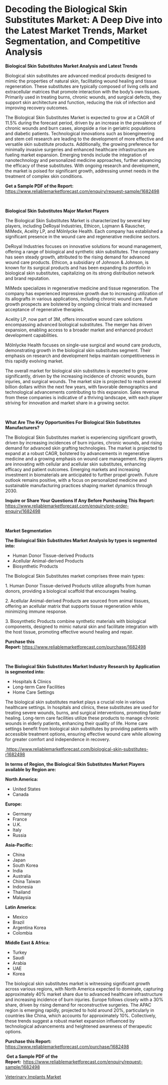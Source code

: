 <p><h1>Decoding the Biological Skin Substitutes Market: A Deep Dive into the Latest Market Trends, Market Segmentation, and Competitive Analysis</h1></p><p><strong>Biological Skin Substitutes Market Analysis and Latest Trends</strong></p>
<p><p>Biological skin substitutes are advanced medical products designed to mimic the properties of natural skin, facilitating wound healing and tissue regeneration. These substitutes are typically composed of living cells and extracellular matrices that promote interaction with the body’s own tissues. Primarily used in treating burns, chronic wounds, and surgical defects, they support skin architecture and function, reducing the risk of infection and improving recovery outcomes.</p><p>The Biological Skin Substitutes Market is expected to grow at a CAGR of 11.5% during the forecast period, driven by an increase in the prevalence of chronic wounds and burn cases, alongside a rise in geriatric populations and diabetic patients. Technological innovations such as bioengineering and stem cell research are leading to the development of more effective and versatile skin substitute products. Additionally, the growing preference for minimally invasive surgeries and enhanced healthcare infrastructure are fueling market expansion. Emerging trends include the integration of nanotechnology and personalized medicine approaches, further advancing the efficacy of these substitutes. With ongoing research and development, the market is poised for significant growth, addressing unmet needs in the treatment of complex skin conditions.</p></p>
<p><strong>Get a Sample PDF of the Report:&nbsp;</strong> <a href="https://www.reliablemarketforecast.com/enquiry/request-sample/1682498?utm_campaign=2925&utm_medium=2&utm_source=Github&utm_content=ia&utm_term=26032025&utm_id=biological-skin-substitutes">https://www.reliablemarketforecast.com/enquiry/request-sample/1682498</a></p>
<p>&nbsp;</p>
<p><strong>Biological Skin Substitutes Major Market Players</strong></p>
<p><p>The Biological Skin Substitutes Market is characterized by several key players, including DeRoyal Industries, Ethicon, Lojmann & Rauscher, MiMedx, Acelity LP, and Mölnlycke Health. Each company has established a significant presence in the wound care and regenerative medicine sectors.</p><p>DeRoyal Industries focuses on innovative solutions for wound management, offering a range of biological and synthetic skin substitutes. The company has seen steady growth, attributed to the rising demand for advanced wound care products. Ethicon, a subsidiary of Johnson & Johnson, is known for its surgical products and has been expanding its portfolio in biological skin substitutes, capitalizing on its strong distribution network and brand reputation.</p><p>MiMedx specializes in regenerative medicine and tissue regeneration. The company has experienced impressive growth due to increasing utilization of its allografts in various applications, including chronic wound care. Future growth prospects are bolstered by ongoing clinical trials and increased acceptance of regenerative therapies.</p><p>Acelity LP, now part of 3M, offers innovative wound care solutions encompassing advanced biological substitutes. The merger has driven expansion, enabling access to a broader market and enhanced product development capabilities.</p><p>Mölnlycke Health focuses on single-use surgical and wound care products, demonstrating growth in the biological skin substitutes segment. Their emphasis on research and development helps maintain competitiveness in this rapidly evolving market.</p><p>The overall market for biological skin substitutes is expected to grow significantly, driven by the increasing incidence of chronic wounds, burn injuries, and surgical wounds. The market size is projected to reach several billion dollars within the next few years, with favorable demographics and technological advancements contributing to this expansion. Sales revenue from these companies is indicative of a thriving landscape, with each player striving for innovation and market share in a growing sector.</p></p>
<p>&nbsp;</p>
<p><strong>What Are The Key Opportunities For Biological Skin Substitutes Manufacturers?</strong></p>
<p><p>The Biological Skin Substitutes market is experiencing significant growth, driven by increasing incidences of burn injuries, chronic wounds, and rising demand for advanced skin grafting technologies. The market is projected to expand at a robust CAGR, bolstered by advancements in regenerative medicine and a growing emphasis on wound care management. Key players are innovating with cellular and acellular skin substitutes, enhancing efficacy and patient outcomes. Emerging markets and increasing investment in biomaterials are anticipated to further propel growth. Future outlook remains positive, with a focus on personalized medicine and sustainable manufacturing practices shaping market dynamics through 2030.</p></p>
<p><strong>Inquire or Share Your Questions If Any Before Purchasing This Report:</strong> <a href="https://www.reliablemarketforecast.com/enquiry/pre-order-enquiry/1682498?utm_campaign=2925&utm_medium=2&utm_source=Github&utm_content=ia&utm_term=26032025&utm_id=biological-skin-substitutes">https://www.reliablemarketforecast.com/enquiry/pre-order-enquiry/1682498</a></p>
<p>&nbsp;</p>
<p><strong>Market Segmentation</strong></p>
<p><strong>The Biological Skin Substitutes Market Analysis by types is segmented into:</strong></p>
<p><ul><li>Human Donor Tissue-derived Products</li><li>Acellular Animal-derived Products</li><li>Biosynthetic Products</li></ul></p>
<p><p>The Biological Skin Substitutes market comprises three main types: </p><p>1. Human Donor Tissue-derived Products utilize allografts from human donors, providing a biological scaffold that encourages healing.</p><p>2. Acellular Animal-derived Products are sourced from animal tissues, offering an acellular matrix that supports tissue regeneration while minimizing immune response. </p><p>3. Biosynthetic Products combine synthetic materials with biological components, designed to mimic natural skin and facilitate integration with the host tissue, promoting effective wound healing and repair.</p></p>
<p><strong>Purchase this Report:&nbsp;</strong><a href="https://www.reliablemarketforecast.com/purchase/1682498?utm_campaign=2925&utm_medium=2&utm_source=Github&utm_content=ia&utm_term=26032025&utm_id=biological-skin-substitutes">https://www.reliablemarketforecast.com/purchase/1682498</a></p>
<p>&nbsp;</p>
<p><strong>The Biological Skin Substitutes Market Industry Research by Application is segmented into:</strong></p>
<p><ul><li>Hospitals & Clinics</li><li>Long-term Care Facilities</li><li>Home Care Settings</li></ul></p>
<p><p>The biological skin substitutes market plays a crucial role in various healthcare settings. In hospitals and clinics, these substitutes are used for treating severe wounds, burns, and surgical interventions, promoting faster healing. Long-term care facilities utilize these products to manage chronic wounds in elderly patients, enhancing their quality of life. Home care settings benefit from biological skin substitutes by providing patients with accessible treatment options, ensuring effective wound care while allowing for greater comfort and independence in recovery.</p></p>
<p><a href="https://www.reliablemarketforecast.com/biological-skin-substitutes-r1682498?utm_campaign=2925&utm_medium=2&utm_source=Github&utm_content=ia&utm_term=26032025&utm_id=biological-skin-substitutes">&nbsp;https://www.reliablemarketforecast.com/biological-skin-substitutes-r1682498</a></p>
<p><strong>In terms of Region, the Biological Skin Substitutes Market Players available by Region are:</strong></p>
<p>
    <p> <strong> North America: </strong>
        <ul>
            <li>United States</li>
            <li>Canada</li>
        </ul>
        </p> 
    <p> <strong> Europe: </strong>
        <ul>
            <li>Germany</li>
            <li>France</li>
            <li>U.K.</li>
            <li>Italy</li>
            <li>Russia</li>
        </ul>
        </p> 
    <p> <strong> Asia-Pacific: </strong>
        <ul>
            <li>China</li>
            <li>Japan</li>
            <li>South Korea</li>
            <li>India</li>
            <li>Australia</li>
            <li>China Taiwan</li>
            <li>Indonesia</li>
            <li>Thailand</li>
            <li>Malaysia</li>
        </ul>
        </p> 
    <p> <strong> Latin America: </strong>
        <ul>
            <li>Mexico</li>
            <li>Brazil</li>
            <li>Argentina Korea</li>
            <li>Colombia</li>
        </ul>
        </p> 
    <p> <strong> Middle East & Africa: </strong>
        <ul>
            <li>Turkey</li>
            <li>Saudi</li>
            <li>Arabia</li>
            <li>UAE</li>
            <li>Korea</li>
        </ul>
    </p>
    </p>
<p><p>The biological skin substitutes market is witnessing significant growth across various regions, with North America expected to dominate, capturing approximately 40% market share due to advanced healthcare infrastructure and increasing incidence of burn injuries. Europe follows closely with a 30% share, driven by rising demand for reconstructive surgeries. The APAC region is emerging rapidly, projected to hold around 20%, particularly in countries like China, which accounts for approximately 10%. Collectively, these trends suggest a robust market expansion influenced by technological advancements and heightened awareness of therapeutic options.</p></p>
<p><strong>Purchase this Report: </strong><a href="https://www.reliablemarketforecast.com/purchase/1682498?utm_campaign=2925&utm_medium=2&utm_source=Github&utm_content=ia&utm_term=26032025&utm_id=biological-skin-substitutes">https://www.reliablemarketforecast.com/purchase/1682498</a></p>
<p>&nbsp;<strong>Get a Sample PDF of the Report:&nbsp;&nbsp;</strong><a href="https://www.reliablemarketforecast.com/enquiry/request-sample/1682498?utm_campaign=2925&utm_medium=2&utm_source=Github&utm_content=ia&utm_term=26032025&utm_id=biological-skin-substitutes">https://www.reliablemarketforecast.com/enquiry/request-sample/1682498</a></p>
<p><strong></strong></p>
<p><p><a href="https://github.com/boysabotzoc/Market-Research-Report-List-1/blob/main/veterinary-implants-market.md?utm_campaign=2925&utm_medium=2&utm_source=Github&utm_content=ia&utm_term=26032025&utm_id=biological-skin-substitutes">Veterinary Implants Market</a></p></p>